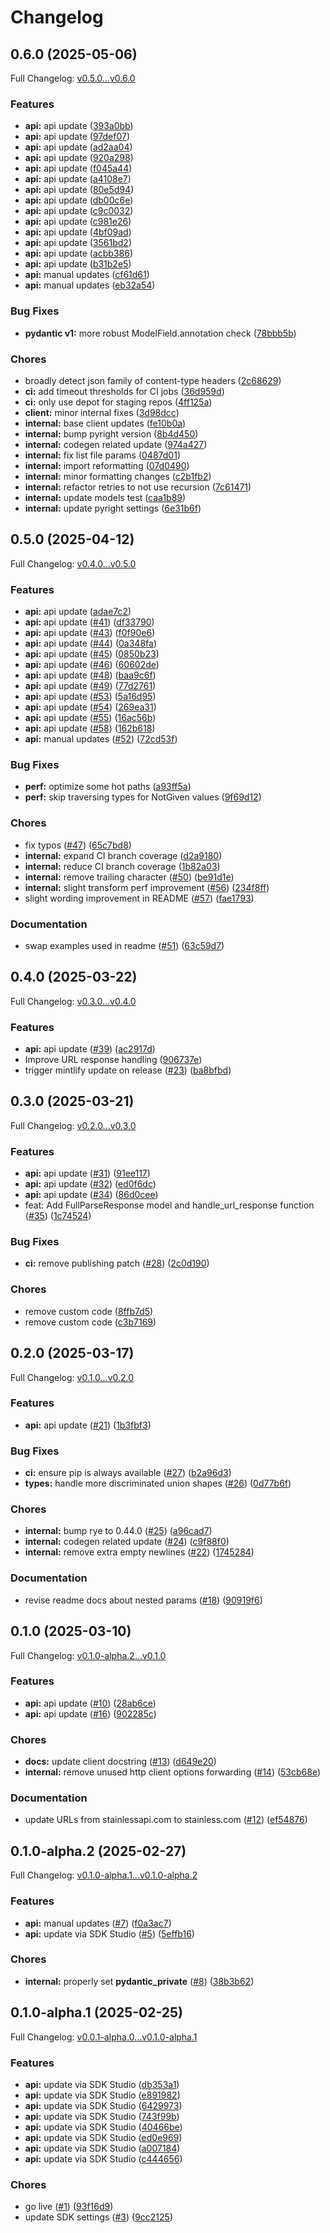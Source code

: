 # Changelog

## 0.6.0 (2025-05-06)

Full Changelog: [v0.5.0...v0.6.0](https://github.com/reductoai/reducto-python-sdk/compare/v0.5.0...v0.6.0)

### Features

* **api:** api update ([393a0bb](https://github.com/reductoai/reducto-python-sdk/commit/393a0bb685ce6644fe5c0998985b428976be20fa))
* **api:** api update ([97def07](https://github.com/reductoai/reducto-python-sdk/commit/97def072e6ed18644bafb8e4e835a8d502604538))
* **api:** api update ([ad2aa04](https://github.com/reductoai/reducto-python-sdk/commit/ad2aa042d1175c8c77e0ac758463b871d3b226bb))
* **api:** api update ([920a298](https://github.com/reductoai/reducto-python-sdk/commit/920a2986e655fce0ebd353c3098fc1d091db4918))
* **api:** api update ([f045a44](https://github.com/reductoai/reducto-python-sdk/commit/f045a4457364c6d9c69b1229249f2fa2b7af1f31))
* **api:** api update ([a4108e7](https://github.com/reductoai/reducto-python-sdk/commit/a4108e798bf7b23c42b43640b00704b4de03d63f))
* **api:** api update ([80e5d94](https://github.com/reductoai/reducto-python-sdk/commit/80e5d94caa24cdd549c4d787870cd07db399ab5a))
* **api:** api update ([db00c6e](https://github.com/reductoai/reducto-python-sdk/commit/db00c6ef10ad38452b1c9bb3b027e5e5d371d5ee))
* **api:** api update ([c9c0032](https://github.com/reductoai/reducto-python-sdk/commit/c9c003278e8cf57880ca8afe231eb83d4fe94133))
* **api:** api update ([c981e26](https://github.com/reductoai/reducto-python-sdk/commit/c981e2666c68f8e8daf6bbdb7b19720a6e327d0c))
* **api:** api update ([4bf09ad](https://github.com/reductoai/reducto-python-sdk/commit/4bf09adfbb65a3679c5b8ab8de624419ddfd89d7))
* **api:** api update ([3561bd2](https://github.com/reductoai/reducto-python-sdk/commit/3561bd221de039422238dd32732450711d2f7039))
* **api:** api update ([acbb386](https://github.com/reductoai/reducto-python-sdk/commit/acbb38680b19c4c807e6a81b02209885ba176c5c))
* **api:** api update ([b31b2e5](https://github.com/reductoai/reducto-python-sdk/commit/b31b2e54b0e1f34f723e6e758828faa5e7b40312))
* **api:** manual updates ([cf61d61](https://github.com/reductoai/reducto-python-sdk/commit/cf61d611adc6cb572a34c1efa456d61a6ada8699))
* **api:** manual updates ([eb32a54](https://github.com/reductoai/reducto-python-sdk/commit/eb32a54fff84f2d848af6cdf13a69770e6fab2e0))


### Bug Fixes

* **pydantic v1:** more robust ModelField.annotation check ([78bbb5b](https://github.com/reductoai/reducto-python-sdk/commit/78bbb5b752df4e470c1e6e6b4cd3e8dc9533acff))


### Chores

* broadly detect json family of content-type headers ([2c68629](https://github.com/reductoai/reducto-python-sdk/commit/2c68629b57adffa3dbee6ac2fda930243bddb374))
* **ci:** add timeout thresholds for CI jobs ([36d959d](https://github.com/reductoai/reducto-python-sdk/commit/36d959dde92f6ccffabe2609def239bb185892dd))
* **ci:** only use depot for staging repos ([4ff125a](https://github.com/reductoai/reducto-python-sdk/commit/4ff125abee4c7511146fe60ad66e698189eac659))
* **client:** minor internal fixes ([3d98dcc](https://github.com/reductoai/reducto-python-sdk/commit/3d98dccdf87f3c75fe0587365c9a418ba8d88fd6))
* **internal:** base client updates ([fe10b0a](https://github.com/reductoai/reducto-python-sdk/commit/fe10b0a7a05ea403c650c81c21e30229fba94f53))
* **internal:** bump pyright version ([8b4d450](https://github.com/reductoai/reducto-python-sdk/commit/8b4d450ac23c8601c0586ea2466c2c2caac74fe5))
* **internal:** codegen related update ([974a427](https://github.com/reductoai/reducto-python-sdk/commit/974a427c97583f4d07dd9c945a680a653e517ec0))
* **internal:** fix list file params ([0487d01](https://github.com/reductoai/reducto-python-sdk/commit/0487d01c1c91fc5c43daa5a04269f1188b483a28))
* **internal:** import reformatting ([07d0490](https://github.com/reductoai/reducto-python-sdk/commit/07d04909ed19ecfc19c0e3e46b878da0a0808396))
* **internal:** minor formatting changes ([c2b1fb2](https://github.com/reductoai/reducto-python-sdk/commit/c2b1fb26d95ccd000f0b5f80a68c9a51d3b2778c))
* **internal:** refactor retries to not use recursion ([7c61471](https://github.com/reductoai/reducto-python-sdk/commit/7c6147119922949298f7478c502afa9a4311348d))
* **internal:** update models test ([caa1b89](https://github.com/reductoai/reducto-python-sdk/commit/caa1b895953425775262b1d960b279e142afc067))
* **internal:** update pyright settings ([6e31b6f](https://github.com/reductoai/reducto-python-sdk/commit/6e31b6f4ef9734b3eb61a54351526efa53a54565))

## 0.5.0 (2025-04-12)

Full Changelog: [v0.4.0...v0.5.0](https://github.com/reductoai/reducto-python-sdk/compare/v0.4.0...v0.5.0)

### Features

* **api:** api update ([adae7c2](https://github.com/reductoai/reducto-python-sdk/commit/adae7c2424b8778f38dc3212028cc1c7cb7e9c8e))
* **api:** api update ([#41](https://github.com/reductoai/reducto-python-sdk/issues/41)) ([df33790](https://github.com/reductoai/reducto-python-sdk/commit/df33790ff9b1333bb139a40422c0c20a22bfd901))
* **api:** api update ([#43](https://github.com/reductoai/reducto-python-sdk/issues/43)) ([f0f90e6](https://github.com/reductoai/reducto-python-sdk/commit/f0f90e65e45f5548931cca774876711e2c5521a5))
* **api:** api update ([#44](https://github.com/reductoai/reducto-python-sdk/issues/44)) ([0a348fa](https://github.com/reductoai/reducto-python-sdk/commit/0a348fa355a8e325f41831569cc15ecd10c66ed5))
* **api:** api update ([#45](https://github.com/reductoai/reducto-python-sdk/issues/45)) ([0850b23](https://github.com/reductoai/reducto-python-sdk/commit/0850b232d26b551fbd700e76f1e481a4c5309fe3))
* **api:** api update ([#46](https://github.com/reductoai/reducto-python-sdk/issues/46)) ([60602de](https://github.com/reductoai/reducto-python-sdk/commit/60602de79f3d3082a3c0dac99b67439682b8c7c6))
* **api:** api update ([#48](https://github.com/reductoai/reducto-python-sdk/issues/48)) ([baa9c6f](https://github.com/reductoai/reducto-python-sdk/commit/baa9c6faccaf2caff6afadf6b80f8104d92870ae))
* **api:** api update ([#49](https://github.com/reductoai/reducto-python-sdk/issues/49)) ([77d2761](https://github.com/reductoai/reducto-python-sdk/commit/77d27619acb08196e5b82acfc55641349f69f5e5))
* **api:** api update ([#53](https://github.com/reductoai/reducto-python-sdk/issues/53)) ([5a16d95](https://github.com/reductoai/reducto-python-sdk/commit/5a16d95fb5e7297c5032cae242e1ea52586ad2af))
* **api:** api update ([#54](https://github.com/reductoai/reducto-python-sdk/issues/54)) ([269ea31](https://github.com/reductoai/reducto-python-sdk/commit/269ea314ddba6b6a77cb058f8b27fc46b95d039c))
* **api:** api update ([#55](https://github.com/reductoai/reducto-python-sdk/issues/55)) ([16ac56b](https://github.com/reductoai/reducto-python-sdk/commit/16ac56b7f38ecf6fcb50a0e2f39f04f11fac92ef))
* **api:** api update ([#58](https://github.com/reductoai/reducto-python-sdk/issues/58)) ([162b618](https://github.com/reductoai/reducto-python-sdk/commit/162b618b7c321bb6aacdc2a13e220bbf983085ca))
* **api:** manual updates ([#52](https://github.com/reductoai/reducto-python-sdk/issues/52)) ([72cd53f](https://github.com/reductoai/reducto-python-sdk/commit/72cd53fc742869e54e7446ff8e8a9bf14d614690))


### Bug Fixes

* **perf:** optimize some hot paths ([a93ff5a](https://github.com/reductoai/reducto-python-sdk/commit/a93ff5a30d53081d2671cdeca6bc1432b173ccd9))
* **perf:** skip traversing types for NotGiven values ([9f69d12](https://github.com/reductoai/reducto-python-sdk/commit/9f69d1210b236d3c060d486b11d8cee3539554dd))


### Chores

* fix typos ([#47](https://github.com/reductoai/reducto-python-sdk/issues/47)) ([65c7bd8](https://github.com/reductoai/reducto-python-sdk/commit/65c7bd8940c9ed42ab136e6028021aeb542e4eb7))
* **internal:** expand CI branch coverage ([d2a9180](https://github.com/reductoai/reducto-python-sdk/commit/d2a918085c73a6d8ad7f84fa5c63233419630332))
* **internal:** reduce CI branch coverage ([1b82a03](https://github.com/reductoai/reducto-python-sdk/commit/1b82a0311f3337156ba0e0f4d1c4d184d70c2b88))
* **internal:** remove trailing character ([#50](https://github.com/reductoai/reducto-python-sdk/issues/50)) ([be91d1e](https://github.com/reductoai/reducto-python-sdk/commit/be91d1e959a453ef5f3b576024c5871ebad82973))
* **internal:** slight transform perf improvement ([#56](https://github.com/reductoai/reducto-python-sdk/issues/56)) ([234f8ff](https://github.com/reductoai/reducto-python-sdk/commit/234f8ff2eebc1ee2af3d95faa794173cea607c47))
* slight wording improvement in README ([#57](https://github.com/reductoai/reducto-python-sdk/issues/57)) ([fae1793](https://github.com/reductoai/reducto-python-sdk/commit/fae17937a1d02a4a06d21a8403219cbf4e2952d4))


### Documentation

* swap examples used in readme ([#51](https://github.com/reductoai/reducto-python-sdk/issues/51)) ([63c59d7](https://github.com/reductoai/reducto-python-sdk/commit/63c59d75106af0595a21ddfef6020d06bdbe5955))

## 0.4.0 (2025-03-22)

Full Changelog: [v0.3.0...v0.4.0](https://github.com/reductoai/reducto-python-sdk/compare/v0.3.0...v0.4.0)

### Features

* **api:** api update ([#39](https://github.com/reductoai/reducto-python-sdk/issues/39)) ([ac2917d](https://github.com/reductoai/reducto-python-sdk/commit/ac2917dcb930ff607b6a0e2a8c8d240c733be453))
* Improve URL response handling ([906737e](https://github.com/reductoai/reducto-python-sdk/commit/906737e752ac9137e5132453a71457b8956d5d78))
* trigger mintlify update on release ([#23](https://github.com/reductoai/reducto-python-sdk/issues/23)) ([ba8bfbd](https://github.com/reductoai/reducto-python-sdk/commit/ba8bfbd31d871c6d0a3f77dfbc9123b60b6dadf5))

## 0.3.0 (2025-03-21)

Full Changelog: [v0.2.0...v0.3.0](https://github.com/reductoai/reducto-python-sdk/compare/v0.2.0...v0.3.0)

### Features

* **api:** api update ([#31](https://github.com/reductoai/reducto-python-sdk/issues/31)) ([91ee117](https://github.com/reductoai/reducto-python-sdk/commit/91ee117c0314ec71ed649d82e434b0244a54b0de))
* **api:** api update ([#32](https://github.com/reductoai/reducto-python-sdk/issues/32)) ([ed0f6dc](https://github.com/reductoai/reducto-python-sdk/commit/ed0f6dc391d0f465db4122f9f901fbb6bed2e7ef))
* **api:** api update ([#34](https://github.com/reductoai/reducto-python-sdk/issues/34)) ([86d0cee](https://github.com/reductoai/reducto-python-sdk/commit/86d0cee0fa5bd6083508b2a08c587cd2e71e571b))
* feat: Add FullParseResponse model and handle_url_response function ([#35](https://github.com/reductoai/reducto-python-sdk/issues/35)) ([1c74524](https://github.com/reductoai/reducto-python-sdk/commit/1c74524671155a9ac5f67e71a89cf1e5ec5c965b))


### Bug Fixes

* **ci:** remove publishing patch ([#28](https://github.com/reductoai/reducto-python-sdk/issues/28)) ([2c0d190](https://github.com/reductoai/reducto-python-sdk/commit/2c0d190dc312d642569a2c37ca7ad8a7d155197e))


### Chores

* remove custom code ([8ffb7d5](https://github.com/reductoai/reducto-python-sdk/commit/8ffb7d5e018c97431736cac3cef2ac1e93c10d79))
* remove custom code ([c3b7169](https://github.com/reductoai/reducto-python-sdk/commit/c3b7169fe26a419501fad83304954fc7707ecd9a))

## 0.2.0 (2025-03-17)

Full Changelog: [v0.1.0...v0.2.0](https://github.com/reductoai/reducto-python-sdk/compare/v0.1.0...v0.2.0)

### Features

* **api:** api update ([#21](https://github.com/reductoai/reducto-python-sdk/issues/21)) ([1b3fbf3](https://github.com/reductoai/reducto-python-sdk/commit/1b3fbf334a8eee76392490894fee8a6e6e6bd0ec))


### Bug Fixes

* **ci:** ensure pip is always available ([#27](https://github.com/reductoai/reducto-python-sdk/issues/27)) ([b2a96d3](https://github.com/reductoai/reducto-python-sdk/commit/b2a96d370497f91e4a9d4a0084d549b7c4966c81))
* **types:** handle more discriminated union shapes ([#26](https://github.com/reductoai/reducto-python-sdk/issues/26)) ([0d77b6f](https://github.com/reductoai/reducto-python-sdk/commit/0d77b6fd402eb2d2b2c8b17a964e2e60c16d1a36))


### Chores

* **internal:** bump rye to 0.44.0 ([#25](https://github.com/reductoai/reducto-python-sdk/issues/25)) ([a96cad7](https://github.com/reductoai/reducto-python-sdk/commit/a96cad796adb321bc7c4afc5772469fa4d0299f5))
* **internal:** codegen related update ([#24](https://github.com/reductoai/reducto-python-sdk/issues/24)) ([c9f88f0](https://github.com/reductoai/reducto-python-sdk/commit/c9f88f052dd7625e6451f20871472ca0d03b744c))
* **internal:** remove extra empty newlines ([#22](https://github.com/reductoai/reducto-python-sdk/issues/22)) ([1745284](https://github.com/reductoai/reducto-python-sdk/commit/1745284a18ec944b4b697b4d35a69de741eeb920))


### Documentation

* revise readme docs about nested params ([#18](https://github.com/reductoai/reducto-python-sdk/issues/18)) ([90919f6](https://github.com/reductoai/reducto-python-sdk/commit/90919f65fc300e912b3bdceadc5c9fd488583438))

## 0.1.0 (2025-03-10)

Full Changelog: [v0.1.0-alpha.2...v0.1.0](https://github.com/reductoai/reducto-python-sdk/compare/v0.1.0-alpha.2...v0.1.0)

### Features

* **api:** api update ([#10](https://github.com/reductoai/reducto-python-sdk/issues/10)) ([28ab6ce](https://github.com/reductoai/reducto-python-sdk/commit/28ab6cec5a1483f7bf4dbd56114f4e94d53c2224))
* **api:** api update ([#16](https://github.com/reductoai/reducto-python-sdk/issues/16)) ([902285c](https://github.com/reductoai/reducto-python-sdk/commit/902285ca3f6db52efe163020aef1c352ac32f52f))


### Chores

* **docs:** update client docstring ([#13](https://github.com/reductoai/reducto-python-sdk/issues/13)) ([d649e20](https://github.com/reductoai/reducto-python-sdk/commit/d649e204040395334f3fc0add66d7eaa2f28bc15))
* **internal:** remove unused http client options forwarding ([#14](https://github.com/reductoai/reducto-python-sdk/issues/14)) ([53cb68e](https://github.com/reductoai/reducto-python-sdk/commit/53cb68ecccda85d788bc27d6bee186c2b7fca75a))


### Documentation

* update URLs from stainlessapi.com to stainless.com ([#12](https://github.com/reductoai/reducto-python-sdk/issues/12)) ([ef54876](https://github.com/reductoai/reducto-python-sdk/commit/ef5487656b269f670bc5f119ebe87461dadf73f6))

## 0.1.0-alpha.2 (2025-02-27)

Full Changelog: [v0.1.0-alpha.1...v0.1.0-alpha.2](https://github.com/reductoai/reducto-python-sdk/compare/v0.1.0-alpha.1...v0.1.0-alpha.2)

### Features

* **api:** manual updates ([#7](https://github.com/reductoai/reducto-python-sdk/issues/7)) ([f0a3ac7](https://github.com/reductoai/reducto-python-sdk/commit/f0a3ac7feffd5ce250ca33795bf95fa4fb6a3481))
* **api:** update via SDK Studio ([#5](https://github.com/reductoai/reducto-python-sdk/issues/5)) ([5effb16](https://github.com/reductoai/reducto-python-sdk/commit/5effb162cbd6a44036fa87a612a0b66cb5314eab))


### Chores

* **internal:** properly set __pydantic_private__ ([#8](https://github.com/reductoai/reducto-python-sdk/issues/8)) ([38b3b62](https://github.com/reductoai/reducto-python-sdk/commit/38b3b62107a57a71f8299d164bc88199308198ed))

## 0.1.0-alpha.1 (2025-02-25)

Full Changelog: [v0.0.1-alpha.0...v0.1.0-alpha.1](https://github.com/reductoai/reducto-python-sdk/compare/v0.0.1-alpha.0...v0.1.0-alpha.1)

### Features

* **api:** update via SDK Studio ([db353a1](https://github.com/reductoai/reducto-python-sdk/commit/db353a1695d45a898a02b1ed30e60085dfa921f3))
* **api:** update via SDK Studio ([e891982](https://github.com/reductoai/reducto-python-sdk/commit/e891982d817ac48212fe76448809efdd23cf01c6))
* **api:** update via SDK Studio ([6429973](https://github.com/reductoai/reducto-python-sdk/commit/64299735c580254243b76094945ffa303817e66a))
* **api:** update via SDK Studio ([743f99b](https://github.com/reductoai/reducto-python-sdk/commit/743f99be8e673c3bb88ade34786eb648b1085b6a))
* **api:** update via SDK Studio ([40466be](https://github.com/reductoai/reducto-python-sdk/commit/40466be82533260118d825c022f7a02eb17c195b))
* **api:** update via SDK Studio ([ed0e969](https://github.com/reductoai/reducto-python-sdk/commit/ed0e969f59b734b3110c60c89a4a88cad816b735))
* **api:** update via SDK Studio ([a007184](https://github.com/reductoai/reducto-python-sdk/commit/a00718484793be2cf8be39970f4e0657ee512223))
* **api:** update via SDK Studio ([c444656](https://github.com/reductoai/reducto-python-sdk/commit/c444656862f8ba5e5a7fd9a5433b569e0903c095))


### Chores

* go live ([#1](https://github.com/reductoai/reducto-python-sdk/issues/1)) ([93f16d9](https://github.com/reductoai/reducto-python-sdk/commit/93f16d9397992fb0550baa288cec89d8d46b592d))
* update SDK settings ([#3](https://github.com/reductoai/reducto-python-sdk/issues/3)) ([9cc2125](https://github.com/reductoai/reducto-python-sdk/commit/9cc21254fdf5430aca69bcd987cc1653a0cee527))
